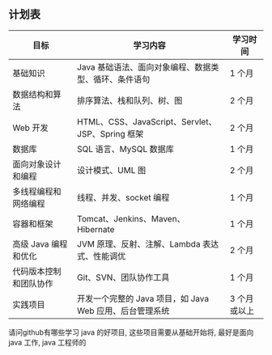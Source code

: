 ## 计划表

<table><thead><tr><th>目标</th><th>学习内容</th><th>学习时间</th></tr></thead><tbody><tr><td>基础知识</td><td>Java 基础语法、面向对象编程、数据类型、循环、条件语句</td><td>1 个月</td></tr><tr><td>数据结构和算法</td><td>排序算法、栈和队列、树、图</td><td>2 个月</td></tr><tr><td>Web 开发</td><td>HTML、CSS、JavaScript、Servlet、JSP、Spring 框架</td><td>2 个月</td></tr><tr><td>数据库</td><td>SQL 语言、MySQL 数据库</td><td>1 个月</td></tr><tr><td>面向对象设计和编程</td><td>设计模式、UML 图</td><td>2 个月</td></tr><tr><td>多线程编程和网络编程</td><td>线程、并发、socket 编程</td><td>1 个月</td></tr><tr><td>容器和框架</td><td>Tomcat、Jenkins、Maven、Hibernate</td><td>1 个月</td></tr><tr><td>高级 Java 编程和优化</td><td>JVM 原理、反射、注解、Lambda 表达式、性能调优</td><td>2 个月</td></tr><tr><td>代码版本控制和团队协作</td><td>Git、SVN、团队协作工具</td><td>1 个月</td></tr><tr><td>实践项目</td><td>开发一个完整的 Java 项目，如 Java Web 应用、后台管理系统</td><td>3 个月或以上</td></tr></tbody></table>
请问github有哪些学习 java 的好项目, 这些项目需要从基础开始将, 最好是面向java 工作, java 工程师的
